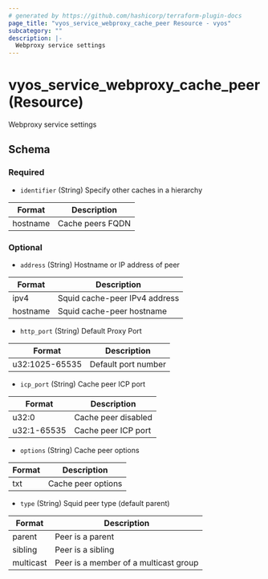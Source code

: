 ```yaml
---
# generated by https://github.com/hashicorp/terraform-plugin-docs
page_title: "vyos_service_webproxy_cache_peer Resource - vyos"
subcategory: ""
description: |-
  Webproxy service settings
---
```


# vyos_service_webproxy_cache_peer (Resource)

Webproxy service settings



<!-- schema generated by tfplugindocs -->
## Schema

### Required

- `identifier` (String) Specify other caches in a hierarchy

|  Format  |  Description  |
|----------|---------------|
|  hostname  |  Cache peers FQDN  |

### Optional

- `address` (String) Hostname or IP address of peer

|  Format  |  Description  |
|----------|---------------|
|  ipv4  |  Squid cache-peer IPv4 address  |
|  hostname  |  Squid cache-peer hostname  |
- `http_port` (String) Default Proxy Port

|  Format  |  Description  |
|----------|---------------|
|  u32:1025-65535  |  Default port number  |
- `icp_port` (String) Cache peer ICP port

|  Format  |  Description  |
|----------|---------------|
|  u32:0  |  Cache peer disabled  |
|  u32:1-65535  |  Cache peer ICP port  |
- `options` (String) Cache peer options

|  Format  |  Description  |
|----------|---------------|
|  txt  |  Cache peer options  |
- `type` (String) Squid peer type (default parent)

|  Format  |  Description  |
|----------|---------------|
|  parent  |  Peer is a parent  |
|  sibling  |  Peer is a sibling  |
|  multicast  |  Peer is a member of a multicast group  |

